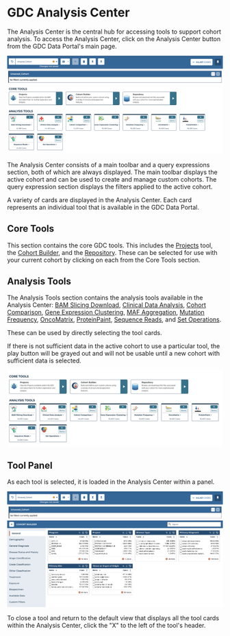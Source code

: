 # GDC Analysis Center


The Analysis Center is the central hub for accessing tools to support cohort analysis. To access the Analysis Center, click on the Analysis Center button from the GDC Data Portal's main page.

[![Analysis Center View](images/FullAnalysisCenter.png)](images/FullAnalysisCenter.png "Click to see the full image.")

The Analysis Center consists of a main toolbar and a query expressions section, both of which are always displayed. The main toolbar displays the active cohort and can be used to create and manage custom cohorts. The query expression section displays the filters applied to the active cohort.

A variety of cards are displayed in the Analysis Center. Each card represents an individual tool that is available in the GDC Data Portal.

## Core Tools ##

This section contains the core GDC tools.  This includes the [Projects](Projects.md) tool, the [Cohort Builder](cohort_builder.md), and the [Repository](Repository.md). These can be selected for use with your current cohort by clicking on each from the Core Tools section.

## Analysis Tools ##

The Analysis Tools section contains the analysis tools available in the Analysis Center: [BAM Slicing Download](BAMslicing.md), [Clinical Data Analysis](clinical_data_analysis.md), [Cohort Comparison](cohort_comparison.md), [Gene Expression Clustering](gene_expression_clustering.md), [MAF Aggregation](cohortMAF.md), [Mutation Frequency](mutation_frequency.md), [OncoMatrix](oncomatrix.md), [ProteinPaint](proteinpaint_lollipop.md), [Sequence Reads](proteinpaint_bam.md), and [Set Operations](set_operations.md).

These can be used by directly selecting the tool cards.

If there is not sufficient data in the active cohort to use a particular tool, the play button will be grayed out and will not be usable until a new cohort with sufficient data is selected.

[![Analysis Center Tools](images/AnalysisCenterTools.png)](images/AnalysisCenterTool.png "Click to see the full image.")

## Tool Panel

As each tool is selected, it is loaded in the Analysis Center within a panel.

[![Analysis Center Tools Panel](images/AnalysisCenterToolPanel.png)](images/AnalysisCenterToolPanel.png "Click to see the full image.")

To close a tool and return to the default view that displays all the tool cards within the Analysis Center, click the "X" to the left of the tool's header.
